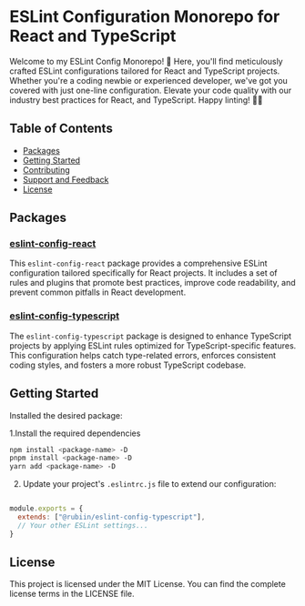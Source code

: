 # ESLint Configuration Monorepo for React and TypeScript

Welcome to my ESLint Config Monorepo! 🚀 Here, you'll find meticulously crafted ESLint configurations tailored for React and TypeScript projects. Whether you're a coding newbie or experienced developer, we've got you covered with just one-line configuration. Elevate your code quality with our industry best practices for React, and TypeScript. Happy linting! 🧹📝

## Table of Contents

- [Packages](#packages)
- [Getting Started](#getting-started)
- [Contributing](#contributing)
- [Support and Feedback](#support-and-feedback)
- [License](#license)

## Packages

### [eslint-config-react](./packages/eslint-config-react)

This `eslint-config-react` package provides a comprehensive ESLint configuration tailored specifically for React projects. It includes a set of rules and plugins that promote best practices, improve code readability, and prevent common pitfalls in React development.

### [eslint-config-typescript](./packages/eslint-config-typescript)

The `eslint-config-typescript` package is designed to enhance TypeScript projects by applying ESLint rules optimized for TypeScript-specific features. This configuration helps catch type-related errors, enforces consistent coding styles, and fosters a more robust TypeScript codebase.

## Getting Started

Installed the desired package:

1.Install the required dependencies

```sh
npm install <package-name> -D
pnpm install <package-name> -D
yarn add <package-name> -D
```

2. Update your project's `.eslintrc.js` file to extend our configuration:

```javascript

module.exports = {
  extends: ["@rubiin/eslint-config-typescript"],
  // Your other ESLint settings...
}

```

## License

This project is licensed under the MIT License. You can find the complete license terms in the LICENSE file.
